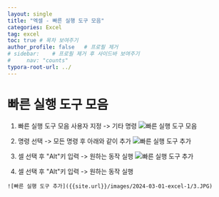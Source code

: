 ```yaml
---
layout: single
title: "엑셀 - 빠른 실행 도구 모음"
categories: Excel
tag: excel
toc: true # 목차 보여주기
author_profile: false   # 프로필 제거
# sidebar:    # 프로필 제거 후 사이드바 보여주기
#     nav: "counts"
typora-root-url: ../
---
```


# 빠른 실행 도구 모음
1. 빠른 실행 도구 모음 사용자 지정 -> 기타 명령
![빠른 실행 도구 모음]({{site.url}}/images/2024-03-01-excel-1/1.JPG)

2. 명령 선택 -> 모든 명령 후 아래와 같이 추가
![빠른 실행 도구 추가]({{site.url}}/images/2024-03-01-excel-1/2.JPG)

3. 셀 선택 후 "Alt"키 입력 -> 원하는 동작 실행
![빠른 실행 도구 추가]({{site.url}}/images/2024-03-01-excel-1/3.JPG)

3. 셀 선택 후 "Alt"키 입력 -> 원하는 동작 실행
```
![빠른 실행 도구 추가]({{site.url}}/images/2024-03-01-excel-1/3.JPG)
```